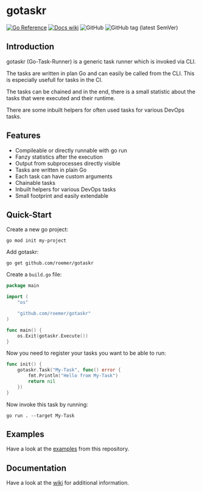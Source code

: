 # gotaskr
[![Go Reference](https://pkg.go.dev/badge/github.com/roemer/gotaskr.svg)](https://pkg.go.dev/github.com/roemer/gotaskr)
[![Docs wiki](https://img.shields.io/badge/Docs-wiki-blue.svg)](https://github.com/Roemer/gotaskr/wiki)
![GitHub](https://img.shields.io/github/license/roemer/gotaskr)
![GitHub tag (latest SemVer)](https://img.shields.io/github/v/tag/roemer/gotaskr)

## Introduction
gotaskr (Go-Task-Runner) is a generic task runner which is invoked via CLI.

The tasks are written in plan Go and can easily be called from the CLI.
This is especially usefull for tasks in the CI.

The tasks can be chained and in the end, there is a small statistic about
the tasks that were executed and their runtime.

There are some inbuilt helpers for often used tasks for various DevOps tasks.

## Features
- Compileable or directly runnable with go run
- Fanzy statistics after the execution
- Output from subprocesses directly visible
- Tasks are written in plain Go
- Each task can have custom arguments
- Chainable tasks
- Inbuilt helpers for various DevOps tasks
- Small footprint and easily extendable

## Quick-Start
Create a new go project:
```
go mod init my-project
```

Add gotaskr:
```
go get github.com/roemer/gotaskr
```

Create a `build.go` file:
```go
package main

import (
	"os"

	"github.com/roemer/gotaskr"
)

func main() {
	os.Exit(gotaskr.Execute())
}
```
Now you need to register your tasks you want to be able to run:
```go
func init() {
	gotaskr.Task("My-Task", func() error {
		fmt.Println("Hello from My-Task")
		return nil
	})
}
```
Now invoke this task by running:
```
go run . --target My-Task
```

## Examples
Have a look at the [examples](examples) from this repository.

## Documentation
Have a look at the [wiki](../../wiki) for additional information.
